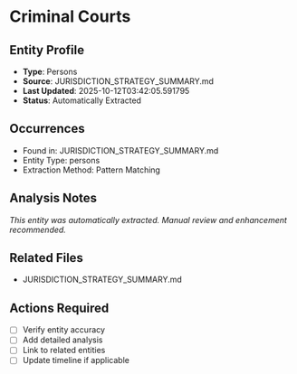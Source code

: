 # Criminal Courts

## Entity Profile
- **Type**: Persons
- **Source**: JURISDICTION_STRATEGY_SUMMARY.md
- **Last Updated**: 2025-10-12T03:42:05.591795
- **Status**: Automatically Extracted

## Occurrences
- Found in: JURISDICTION_STRATEGY_SUMMARY.md
- Entity Type: persons
- Extraction Method: Pattern Matching

## Analysis Notes
*This entity was automatically extracted. Manual review and enhancement recommended.*

## Related Files
- JURISDICTION_STRATEGY_SUMMARY.md

## Actions Required
- [ ] Verify entity accuracy
- [ ] Add detailed analysis
- [ ] Link to related entities
- [ ] Update timeline if applicable
